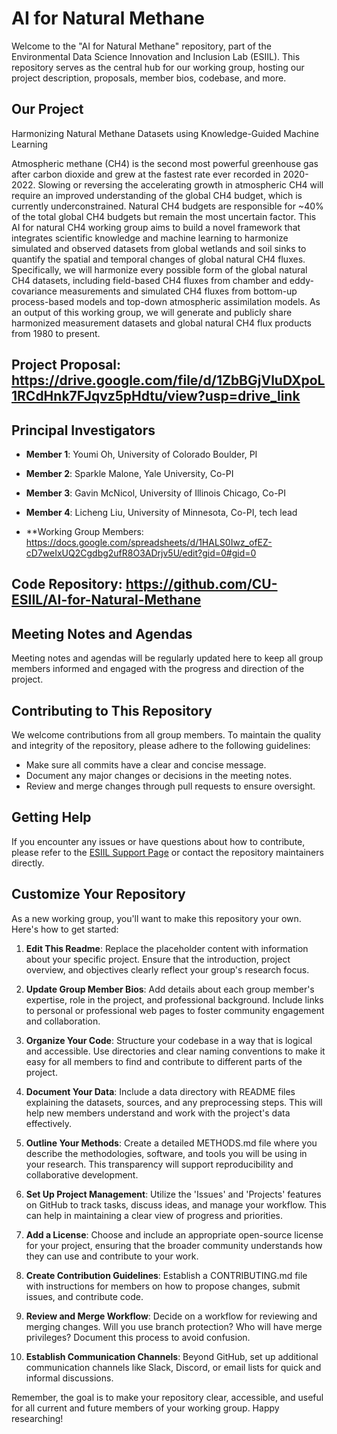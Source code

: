 # AI for Natural Methane

Welcome to the "AI for Natural Methane" repository, part of the Environmental Data Science Innovation and Inclusion Lab (ESIIL). This repository serves as the central hub for our working group, hosting our project description, proposals, member bios, codebase, and more.

## Our Project

Harmonizing Natural Methane Datasets using Knowledge-Guided Machine Learning

Atmospheric methane (CH4) is the second most powerful greenhouse gas after carbon dioxide and grew at the fastest rate ever recorded in 2020-2022. Slowing or reversing the accelerating growth in atmospheric CH4 will require an improved understanding of the global CH4 budget, which is currently underconstrained. Natural CH4 budgets are responsible for ~40% of the total global CH4 budgets but remain the most uncertain factor. This AI for natural CH4 working group aims to build a novel framework that integrates scientific knowledge and machine learning to harmonize simulated and observed datasets from global wetlands and soil sinks to quantify the spatial and temporal changes of global natural CH4 fluxes. Specifically, we will harmonize every possible form of the global natural CH4 datasets, including field-based CH4 fluxes from chamber and eddy-covariance measurements and simulated CH4 fluxes from bottom-up process-based models and top-down atmospheric assimilation models. As an output of this working group, we will generate and publicly share harmonized measurement datasets and global natural CH4 flux products from 1980 to present.


## Project Proposal: <https://drive.google.com/file/d/1ZbBGjVluDXpoL1RCdHnk7FJqvz5pHdtu/view?usp=drive_link>

## Principal Investigators

- **Member 1**: Youmi Oh, University of Colorado Boulder, PI
- **Member 2**: Sparkle Malone, Yale University, Co-PI
- **Member 3**: Gavin McNicol, University of Illinois Chicago, Co-PI
- **Member 4**: Licheng Liu, University of Minnesota, Co-PI, tech lead
  
- **Working Group Members: <https://docs.google.com/spreadsheets/d/1HALS0Iwz_ofEZ-cD7weIxUQ2Cgdbg2ufR8O3ADrjv5U/edit?gid=0#gid=0>

## Code Repository: <https://github.com/CU-ESIIL/AI-for-Natural-Methane>

## Meeting Notes and Agendas

Meeting notes and agendas will be regularly updated here to keep all group members informed and engaged with the progress and direction of the project.

## Contributing to This Repository

We welcome contributions from all group members. To maintain the quality and integrity of the repository, please adhere to the following guidelines:

- Make sure all commits have a clear and concise message.
- Document any major changes or decisions in the meeting notes.
- Review and merge changes through pull requests to ensure oversight.

## Getting Help

If you encounter any issues or have questions about how to contribute, please refer to the [ESIIL Support Page](https://esiil.org/support) or contact the repository maintainers directly.

## Customize Your Repository

As a new working group, you'll want to make this repository your own. Here's how to get started:

1. **Edit This Readme**: Replace the placeholder content with information about your specific project. Ensure that the introduction, project overview, and objectives clearly reflect your group's research focus.

2. **Update Group Member Bios**: Add details about each group member's expertise, role in the project, and professional background. Include links to personal or professional web pages to foster community engagement and collaboration.

3. **Organize Your Code**: Structure your codebase in a way that is logical and accessible. Use directories and clear naming conventions to make it easy for all members to find and contribute to different parts of the project.

4. **Document Your Data**: Include a data directory with README files explaining the datasets, sources, and any preprocessing steps. This will help new members understand and work with the project's data effectively.

5. **Outline Your Methods**: Create a detailed METHODS.md file where you describe the methodologies, software, and tools you will be using in your research. This transparency will support reproducibility and collaborative development.

6. **Set Up Project Management**: Utilize the 'Issues' and 'Projects' features on GitHub to track tasks, discuss ideas, and manage your workflow. This can help in maintaining a clear view of progress and priorities.

7. **Add a License**: Choose and include an appropriate open-source license for your project, ensuring that the broader community understands how they can use and contribute to your work.

8. **Create Contribution Guidelines**: Establish a CONTRIBUTING.md file with instructions for members on how to propose changes, submit issues, and contribute code.

9. **Review and Merge Workflow**: Decide on a workflow for reviewing and merging changes. Will you use branch protection? Who will have merge privileges? Document this process to avoid confusion.

10. **Establish Communication Channels**: Beyond GitHub, set up additional communication channels like Slack, Discord, or email lists for quick and informal discussions.

Remember, the goal is to make your repository clear, accessible, and useful for all current and future members of your working group. Happy researching!

